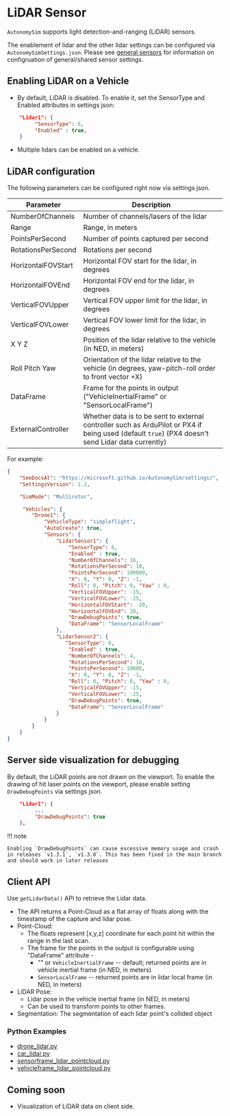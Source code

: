 # LiDAR Sensor

`AutonomySim` supports light detection-and-ranging (LiDAR) sensors.

The enablement of lidar and the other lidar settings can be configured via `AutonomySimSettings.json`. Please see [general sensors](sensors.md) for information on configruation of general/shared sensor settings.

## Enabling LiDAR on a Vehicle

* By default, LiDAR is disabled. To enable it, set the SensorType and Enabled attributes in settings json:

```json
    "Lidar1": {
         "SensorType": 6,
         "Enabled" : true,
    }
```

* Multiple lidars can be enabled on a vehicle.

## LiDAR configuration

The following parameters can be configured right now via settings json.

| Parameter          | Description                                                                                                                                       |
| ------------------ | ------------------------------------------------------------------------------------------------------------------------------------------------- |
| NumberOfChannels   | Number of channels/lasers of the lidar                                                                                                            |
| Range              | Range, in meters                                                                                                                                  |
| PointsPerSecond    | Number of points captured per second                                                                                                              |
| RotationsPerSecond | Rotations per second                                                                                                                              |
| HorizontalFOVStart | Horizontal FOV start for the lidar, in degrees                                                                                                    |
| HorizontalFOVEnd   | Horizontal FOV end for the lidar, in degrees                                                                                                      |
| VerticalFOVUpper   | Vertical FOV upper limit for the lidar, in degrees                                                                                                |
| VerticalFOVLower   | Vertical FOV lower limit for the lidar, in degrees                                                                                                |
| X Y Z              | Position of the lidar relative to the vehicle (in NED, in meters)                                                                                 |
| Roll Pitch Yaw     | Orientation of the lidar relative to the vehicle  (in degrees, yaw-pitch-roll order to front vector +X)                                           |
| DataFrame          | Frame for the points in output ("VehicleInertialFrame" or "SensorLocalFrame")                                                                     |
| ExternalController | Whether data is to be sent to external controller such as ArduPilot or PX4 if being used (default `true`) (PX4 doesn't send Lidar data currently) |

For example:

```json
{
    "SeeDocsAt": "https://microsoft.github.io/AutonomySim/settings/",
    "SettingsVersion": 1.2,

    "SimMode": "Multirotor",

     "Vehicles": {
		"Drone1": {
			"VehicleType": "simpleflight",
			"AutoCreate": true,
			"Sensors": {
			    "LidarSensor1": {
					"SensorType": 6,
					"Enabled" : true,
					"NumberOfChannels": 16,
					"RotationsPerSecond": 10,
					"PointsPerSecond": 100000,
					"X": 0, "Y": 0, "Z": -1,
					"Roll": 0, "Pitch": 0, "Yaw" : 0,
					"VerticalFOVUpper": -15,
					"VerticalFOVLower": -25,
					"HorizontalFOVStart": -20,
					"HorizontalFOVEnd": 20,
					"DrawDebugPoints": true,
					"DataFrame": "SensorLocalFrame"
				},
				"LidarSensor2": {
				   "SensorType": 6,
					"Enabled" : true,
					"NumberOfChannels": 4,
					"RotationsPerSecond": 10,
					"PointsPerSecond": 10000,
					"X": 0, "Y": 0, "Z": -1,
					"Roll": 0, "Pitch": 0, "Yaw" : 0,
					"VerticalFOVUpper": -15,
					"VerticalFOVLower": -25,
					"DrawDebugPoints": true,
					"DataFrame": "SensorLocalFrame"
				}
			}
		}
    }
}
```

## Server side visualization for debugging

By default, the LiDAR points are not drawn on the viewport. To enable the drawing of hit laser points on the viewport, please enable setting `DrawDebugPoints` via settings json.

```json
    "Lidar1": {
         ...
         "DrawDebugPoints": true
    },
```

!!! note

	Enabling `DrawDebugPoints` can cause excessive memory usage and crash in releases `v1.3.1`, `v1.3.0`. This has been fixed in the main branch and should work in later releases

## Client API

Use `getLidarData()` API to retrieve the Lidar data.

* The API returns a Point-Cloud as a flat array of floats along with the timestamp of the capture and lidar pose.
* Point-Cloud:
    * The floats represent [x,y,z] coordinate for each point hit within the range in the last scan.
    * The frame for the points in the output is configurable using "DataFrame" attribute -
        * "" or `VehicleInertialFrame` -- default; returned points are in vehicle inertial frame (in NED, in meters)
        * `SensorLocalFrame` -- returned points are in lidar local frame (in NED, in meters)
* LiDAR Pose:
    * Lidar pose in the vehicle inertial frame (in NED, in meters)
    * Can be used to transform points to other frames.
* Segmentation: The segmentation of each lidar point's collided object

### Python Examples

- [drone_lidar.py](https://github.com/nervosys/AutonomySim/blob/main/PythonClient/multirotor/drone_lidar.py)
- [car_lidar.py](https://github.com/nervosys/AutonomySim/blob/main/PythonClient/car/car_lidar.py)
- [sensorframe_lidar_pointcloud.py](https://github.com/nervosys/AutonomySim/blob/main/PythonClient/multirotor/sensorframe_lidar_pointcloud.py)
- [vehicleframe_lidar_pointcloud.py](https://github.com/nervosys/AutonomySim/blob/main/PythonClient/multirotor/vehicleframe_lidar_pointcloud.py)

## Coming soon

* Visualization of LiDAR data on client side.
